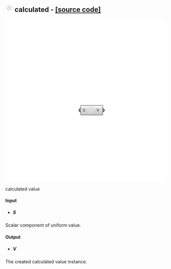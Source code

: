 ## ![](../images/icons/calculated.png) calculated - [[source code]](https://github.com/Eddy3D-Dev/Eddy3D-UMCF/blob/release/UMCF/CMP/Meta/calculatedCMP.cs)

![](../images/components/calculated.png)

calculated value

#### Input
* ##### S
Scalar component of uniform value.

#### Output
* ##### V
The created calculated value instance.